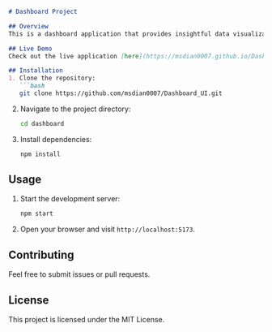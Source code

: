 ```markdown
# Dashboard Project

## Overview
This is a dashboard application that provides insightful data visualizations and user-friendly interfaces for managing various tasks.

## Live Demo
Check out the live application [here](https://msdian0007.github.io/Dashboard_UI/).

## Installation
1. Clone the repository:
   ```bash
   git clone https://github.com/msdian0007/Dashboard_UI.git
   ```
2. Navigate to the project directory:
   ```bash
   cd dashboard
   ```
3. Install dependencies:
   ```bash
   npm install
   ```

## Usage
1. Start the development server:
   ```bash
   npm start
   ```
2. Open your browser and visit `http://localhost:5173`.

## Contributing
Feel free to submit issues or pull requests.

## License
This project is licensed under the MIT License.
```